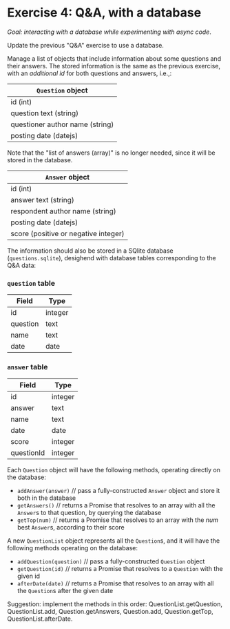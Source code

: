 # Exercise 4: Q&A, with a database

_Goal: interacting with a database while experimenting with async code_.

Update the previous "Q&A" exercise to use a database.

Manage a list of objects that include information about some questions and their answers. The stored information is the same as the previous exercise, with an _additional id_ for both questions and answers, i.e.,:

| `Question` object               |
| ------------------------------- |
| id (int)                        |
| question text (string)          |
| questioner author name (string) |
| posting date (datejs)           |

Note that the "list of answers (array)" is no longer needed, since it will be stored in the database.

| `Answer` object                      |
| ------------------------------------ |
| id (int)                             |
| answer text (string)                 |
| respondent author name (string)      |
| posting date (datejs)                |
| score (positive or negative integer) |

The information should also be stored in a SQlite database (`questions.sqlite`), desighend with database tables corresponding to the Q&A data:

### `question` table

| Field    | Type    |
| -------- | ------- |
| id       | integer |
| question | text    |
| name     | text    |
| date     | date    |

### `answer` table

| Field      | Type    |
| ---------- | ------- |
| id         | integer |
| answer     | text    |
| name       | text    |
| date       | date    |
| score      | integer |
| questionId | integer |

Each `Question` object will have the following methods, operating directly on the database:

- `addAnswer(answer)` // pass a fully-constructed `Answer` object and store it both in the database
- `getAnswers()` // returns a Promise that resolves to an array with all the `Answer`s to that question, by querying the database
- `getTop(num)` // returns a Promise that resolves to an array with the _num_ best `Answer`s, according to their score

A new `QuestionList` object represents all the `Question`s, and it will have the following methods operating on the database:

- `addQuestion(question)` // pass a fully-constructed `Question` object
- `getQuestion(id)` // returns a Promise that resolves to a `Question` with the given id
- `afterDate(date)` // returns a Promise that resolves to an array with all the `Question`s after the given date

Suggestion: implement the methods in this order: QuestionList.getQuestion, QuestionList.add, Question.getAnswers, Question.add, Question.getTop, QuestionList.afterDate.
